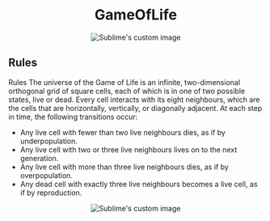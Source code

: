 <h1 align="center">GameOfLife</h1>
<p align="center">
  <img src="https://lh3.googleusercontent.com/C6HkzTZOrAtlLPkY6tHcUQMX1BoahTG_Gt4ueO_G0dV-J6dqSbT7ElD6Ddg_vg2cNI1D9cIBQMUNaPWIkPrqGVpbE9RY_9Q3Fn0k?raw=true" alt="Sublime's custom image"/>
</p>

## Rules

Rules
The universe of the Game of Life is an infinite, two-dimensional orthogonal grid of square cells, each of which is in one of two possible states, live or dead. 
Every cell interacts with its eight neighbours, which are the cells that are horizontally, vertically, or diagonally adjacent. 
At each step in time, the following transitions occur:

- Any live cell with fewer than two live neighbours dies, as if by underpopulation.
- Any live cell with two or three live neighbours lives on to the next generation.
- Any live cell with more than three live neighbours dies, as if by overpopulation.
- Any dead cell with exactly three live neighbours becomes a live cell, as if by reproduction.



<p align="center">
  <img src="https://upload.wikimedia.org/wikipedia/commons/e/e5/Gospers_glider_gun.gif?raw=true" alt="Sublime's custom image"/>
</p>
